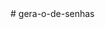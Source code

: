 <!DOCTYPE html>
<html lang="pt-br">
<head>
    <meta charset="UTF-8">
    <meta name="viewport" content="width=device-width, initial-scale=1.0">
    <title>Gerador de senha</title>
</head>
<body>

</body> 
</html>
# gera-o-de-senhas
